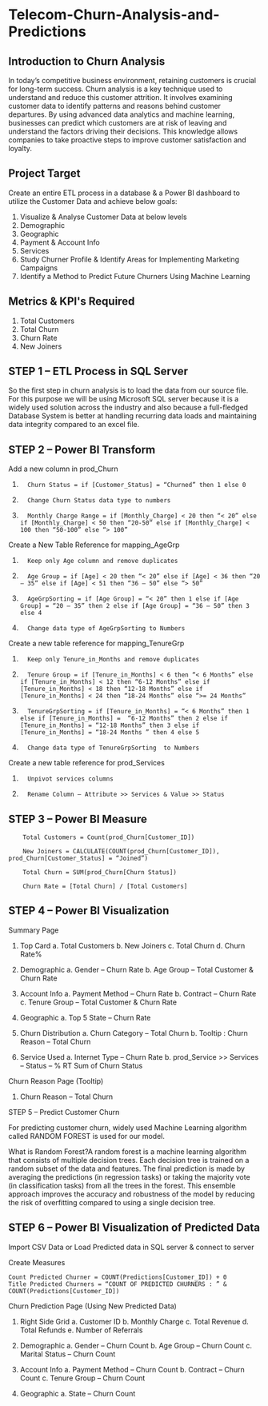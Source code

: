 # Telecom-Churn-Analysis-and-Predictions

## Introduction to Churn Analysis

In today’s competitive business environment, retaining customers is crucial for long-term success. Churn analysis is a key technique used to understand and reduce this customer attrition. It involves examining customer data to identify patterns and reasons behind customer departures. By using advanced data analytics and machine learning, businesses can predict which customers are at risk of leaving and understand the factors driving their decisions. This knowledge allows companies to take proactive steps to improve customer satisfaction and loyalty.

## Project Target
Create an entire ETL process in a database & a Power BI dashboard to utilize the Customer Data and achieve below goals:
1. Visualize & Analyse Customer Data at below levels
2. Demographic
3. Geographic
4. Payment & Account Info
5. Services
6. Study Churner Profile & Identify Areas for Implementing Marketing Campaigns
7. Identify a Method to Predict Future Churners Using Machine Learning


## Metrics & KPI's Required
1. Total Customers
2. Total Churn
3. Churn Rate
4. New Joiners

## STEP 1 – ETL Process in SQL Server
So the first step in churn analysis is to load the data from our source file. For this purpose we will be using Microsoft SQL server because it is a widely used solution across the industry and also because a full-fledged Database System is better at handling recurring data loads and maintaining data integrity compared to an excel file.

## STEP 2 – Power BI Transform

Add a new column in prod_Churn

1.       Churn Status = if [Customer_Status] = “Churned” then 1 else 0

2.       Change Churn Status data type to numbers

3.       Monthly Charge Range = if [Monthly_Charge] < 20 then “< 20” else if [Monthly_Charge] < 50 then “20-50” else if [Monthly_Charge] < 100 then “50-100” else “> 100”

 

Create a New Table Reference for mapping_AgeGrp

1.       Keep only Age column and remove duplicates

2.       Age Group = if [Age] < 20 then “< 20” else if [Age] < 36 then “20 – 35” else if [Age] < 51 then “36 – 50” else “> 50”

3.       AgeGrpSorting = if [Age Group] = “< 20” then 1 else if [Age Group] = “20 – 35” then 2 else if [Age Group] = “36 – 50” then 3 else 4

4.       Change data type of AgeGrpSorting to Numbers

 

Create a new table reference for mapping_TenureGrp

1.       Keep only Tenure_in_Months and remove duplicates

2.       Tenure Group = if [Tenure_in_Months] < 6 then “< 6 Months” else if [Tenure_in_Months] < 12 then “6-12 Months” else if [Tenure_in_Months] < 18 then “12-18 Months” else if [Tenure_in_Months] < 24 then “18-24 Months” else “>= 24 Months”

3.       TenureGrpSorting = if [Tenure_in_Months] = “< 6 Months” then 1 else if [Tenure_in_Months] =  “6-12 Months” then 2 else if [Tenure_in_Months] = “12-18 Months” then 3 else if [Tenure_in_Months] = “18-24 Months ” then 4 else 5

4.       Change data type of TenureGrpSorting  to Numbers

 

Create a new table reference for prod_Services

1.       Unpivot services columns

2.       Rename Column – Attribute >> Services & Value >> Status

## STEP 3 – Power BI Measure

        Total Customers = Count(prod_Churn[Customer_ID])

        New Joiners = CALCULATE(COUNT(prod_Churn[Customer_ID]), prod_Churn[Customer_Status] = “Joined”)

        Total Churn = SUM(prod_Churn[Churn Status])

        Churn Rate = [Total Churn] / [Total Customers]

 ## STEP 4 – Power BI Visualization
Summary Page
1.  Top Card
a.  Total Customers
b.  New Joiners
c.  Total Churn
d.  Churn Rate%

2.  Demographic
a.       Gender – Churn Rate
 b.       Age Group – Total Customer & Churn Rate

4.  Account Info
  a.       Payment Method – Churn Rate
  b.       Contract – Churn Rate
  c.       Tenure Group – Total Customer & Churn Rate

5.  Geographic
  a.       Top 5 State – Churn Rate

6.  Churn Distribution
  a.       Churn Category – Total Churn
  b.       Tooltip : Churn Reason – Total Churn

7.  Service Used
  a.       Internet Type – Churn Rate
  b.       prod_Service >> Services – Status – % RT Sum of Churn Status

Churn Reason Page (Tooltip)
1.  Churn Reason – Total Churn

STEP 5 – Predict Customer Churn

For predicting customer churn, widely used Machine Learning algorithm called RANDOM FOREST is used for our model.

What is Random Forest?A random forest is a machine learning algorithm that consists of multiple decision trees. Each decision tree is trained on a random subset of the data and features. The final prediction is made by averaging the predictions (in regression tasks) or taking the majority vote (in classification tasks) from all the trees in the forest. This ensemble approach improves the accuracy and robustness of the model by reducing the risk of overfitting compared to using a single decision tree.

## STEP 6 – Power BI Visualization of Predicted Data

Import CSV Data or Load Predicted data in SQL server & connect to server

 
Create Measures

    Count Predicted Churner = COUNT(Predictions[Customer_ID]) + 0
    Title Predicted Churners = “COUNT OF PREDICTED CHURNERS : ” & COUNT(Predictions[Customer_ID])

 

Churn Prediction Page (Using New Predicted Data)
1.  Right Side Grid
  a.       Customer ID
  b.       Monthly Charge
  c.       Total Revenue
  d.       Total Refunds
  e.       Number of Referrals

2.  Demographic
  a.       Gender – Churn Count
  b.       Age Group – Churn Count
  c.       Marital Status – Churn Count

3.  Account Info
  a.       Payment Method – Churn Count
  b.       Contract – Churn Count
  c.       Tenure Group – Churn Count

4.  Geographic
  a.       State – Churn Count
